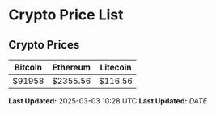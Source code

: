# Crypto Price List

## Crypto Prices
| Bitcoin | Ethereum | Litecoin |
| ------- | -------- | -------- |
| $91958 | $2355.56 | $116.56 |
**Last Updated:** 2025-03-03 10:28 UTC
**Last Updated:** $DATE$
